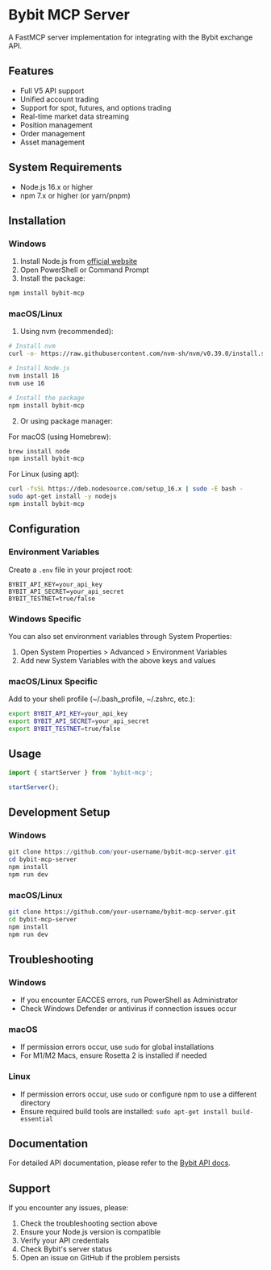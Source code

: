 # Bybit MCP Server

A FastMCP server implementation for integrating with the Bybit exchange API.

## Features

- Full V5 API support
- Unified account trading
- Support for spot, futures, and options trading
- Real-time market data streaming
- Position management
- Order management
- Asset management

## System Requirements

- Node.js 16.x or higher
- npm 7.x or higher (or yarn/pnpm)

## Installation

### Windows

1. Install Node.js from [official website](https://nodejs.org/)
2. Open PowerShell or Command Prompt
3. Install the package:
```powershell
npm install bybit-mcp
```

### macOS/Linux

1. Using nvm (recommended):
```bash
# Install nvm
curl -o- https://raw.githubusercontent.com/nvm-sh/nvm/v0.39.0/install.sh | bash

# Install Node.js
nvm install 16
nvm use 16

# Install the package
npm install bybit-mcp
```

2. Or using package manager:

For macOS (using Homebrew):
```bash
brew install node
npm install bybit-mcp
```

For Linux (using apt):
```bash
curl -fsSL https://deb.nodesource.com/setup_16.x | sudo -E bash -
sudo apt-get install -y nodejs
npm install bybit-mcp
```

## Configuration

### Environment Variables

Create a `.env` file in your project root:

```env
BYBIT_API_KEY=your_api_key
BYBIT_API_SECRET=your_api_secret
BYBIT_TESTNET=true/false
```

### Windows Specific

You can also set environment variables through System Properties:
1. Open System Properties > Advanced > Environment Variables
2. Add new System Variables with the above keys and values

### macOS/Linux Specific

Add to your shell profile (~/.bash_profile, ~/.zshrc, etc.):
```bash
export BYBIT_API_KEY=your_api_key
export BYBIT_API_SECRET=your_api_secret
export BYBIT_TESTNET=true/false
```

## Usage

```typescript
import { startServer } from 'bybit-mcp';

startServer();
```

## Development Setup

### Windows
```powershell
git clone https://github.com/your-username/bybit-mcp-server.git
cd bybit-mcp-server
npm install
npm run dev
```

### macOS/Linux
```bash
git clone https://github.com/your-username/bybit-mcp-server.git
cd bybit-mcp-server
npm install
npm run dev
```

## Troubleshooting

### Windows
- If you encounter EACCES errors, run PowerShell as Administrator
- Check Windows Defender or antivirus if connection issues occur

### macOS
- If permission errors occur, use `sudo` for global installations
- For M1/M2 Macs, ensure Rosetta 2 is installed if needed

### Linux
- If permission errors occur, use `sudo` or configure npm to use a different directory
- Ensure required build tools are installed: `sudo apt-get install build-essential`

## Documentation

For detailed API documentation, please refer to the [Bybit API docs](https://bybit-exchange.github.io/docs/zh-TW/v5/intro).

## Support

If you encounter any issues, please:
1. Check the troubleshooting section above
2. Ensure your Node.js version is compatible
3. Verify your API credentials
4. Check Bybit's server status
5. Open an issue on GitHub if the problem persists

